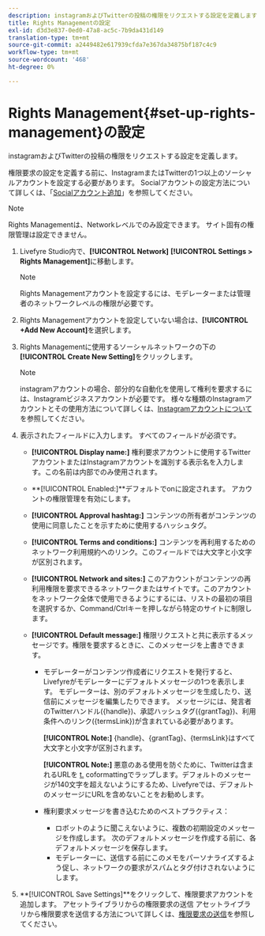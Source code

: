 ```yaml
---
description: instagramおよびTwitterの投稿の権限をリクエストする設定を定義します。
title: Rights Managementの設定
exl-id: d3d3e837-0ed0-47a8-ac5c-7b9da431d149
translation-type: tm+mt
source-git-commit: a2449482e617939cfda7e367da34875bf187c4c9
workflow-type: tm+mt
source-wordcount: '468'
ht-degree: 0%

---
```


# Rights Management{#set-up-rights-management}の設定

instagramおよびTwitterの投稿の権限をリクエストする設定を定義します。

権限要求の設定を定義する前に、InstagramまたはTwitterの1つ以上のソーシャルアカウントを設定する必要があります。 Socialアカウントの設定方法について詳しくは、「[Socialアカウント追加](../c-users-creating-accounts-with-studio-access/t-configure-social-accout-instagram/t-configure-social-accout-instagram.md#t_configure_social_accout_instagram)」を参照してください。

>[!NOTE]
>
>Rights Managementは、Networkレベルでのみ設定できます。 サイト固有の権限管理は設定できません。

1. Livefyre Studio内で、**[!UICONTROL Network]** **[!UICONTROL Settings > Rights Management]**&#x200B;に移動します。

   >[!NOTE]
   >
   >Rights Managementアカウントを設定するには、モデレーターまたは管理者のネットワークレベルの権限が必要です。

1. Rights Managementアカウントを設定していない場合は、**[!UICONTROL +Add New Account]**&#x200B;を選択します。
1. Rights Managementに使用するソーシャルネットワークの下の&#x200B;**[!UICONTROL Create New Setting]**&#x200B;をクリックします。

   >[!NOTE]
   >
   >instagramアカウントの場合、部分的な自動化を使用して権利を要求するには、Instagramビジネスアカウントが必要です。 様々な種類のInstagramアカウントとその使用方法について詳しくは、[Instagramアカウントについて](../c-users-creating-accounts-with-studio-access/t-configure-social-accout-instagram/c-about-instagram-accounts.md#c_about_instagram_accounts)を参照してください。

1. 表示されたフィールドに入力します。 すべてのフィールドが必須です。

   * **[!UICONTROL Display name:]** 権利要求アカウントに使用するTwitterアカウントまたはInstagramアカウントを識別する表示名を入力します。この名前は内部でのみ使用されます。
   * **[!UICONTROL Enabled:]**デフォルトでonに設定されます。 アカウントの権限管理を有効にします。
   * **[!UICONTROL Approval hashtag:]** コンテンツの所有者がコンテンツの使用に同意したことを示すために使用するハッシュタグ。
   * **[!UICONTROL Terms and conditions:]** コンテンツを再利用するためのネットワーク利用規約へのリンク。このフィールドでは大文字と小文字が区別されます。
   * **[!UICONTROL Network and sites:]** このアカウントがコンテンツの再利用権限を要求できるネットワークまたはサイトです。このアカウントをネットワーク全体で使用できるようにするには、リストの最初の項目を選択するか、Command/Ctrlキーを押しながら特定のサイトに制限します。
   * **[!UICONTROL Default message:]** 権限リクエストと共に表示するメッセージです。権限を要求するときに、このメッセージを上書きできます。

      * モデレーターがコンテンツ作成者にリクエストを発行すると、Livefyreがモデレーターにデフォルトメッセージの1つを表示します。 モデレーターは、別のデフォルトメッセージを生成したり、送信前にメッセージを編集したりできます。 メッセージには、発言者のTwitterハンドル({handle})、承認ハッシュタグ({grantTag})、利用条件へのリンク({termsLink})が含まれている必要があります。

         **[!UICONTROL Note:]** {handle}、{grantTag}、{termsLink}はすべて大文字と小文字が区別されます。

         **[!UICONTROL Note:]** 悪意のある使用を防ぐために、Twitterは含まれるURLを [t.](https://t.co/) coformattingでラップします。デフォルトのメッセージが140文字を超えないようにするため、Livefyreでは、デフォルトのメッセージにURLを含めないことをお勧めします。

      * 権利要求メッセージを書き込むためのベストプラクティス：

         * ロボットのように聞こえないように、複数の初期設定のメッセージを作成します。 次のデフォルトメッセージを作成する前に、各デフォルトメッセージを保存します。
         * モデレーターに、送信する前にこのメモをパーソナライズするよう促し、ネットワークの要求がスパムとタグ付けされないようにします。

1. **[!UICONTROL Save Settings]**をクリックして、権限要求アカウントを追加します。
アセットライブラリからの権限要求の送信 アセットライブラリから権限要求を送信する方法について詳しくは、[権限要求の送信](../c-how-requesting-rights-works/t-send-a-rights-request-to-own-a-digital-asset.md#t_send_a_rights_request_to_own_a_digital_asset)を参照してください。
